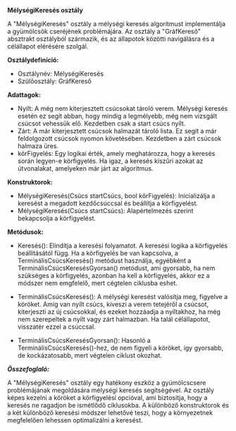 **MélységiKeresés osztály**

A "MélységiKeresés" osztály a mélységi keresés algoritmust implementálja a gyümölcsök cseréjének problémájára. Az osztály a "GráfKereső" absztrakt osztályból származik, és az állapotok közötti navigálásra és a célállapot elérésére szolgál.

**Osztálydefiníció:**

 * Osztálynév: MélységiKeresés
 * Szülőosztály: GráfKereső

**Adattagok:**

 * Nyilt: A még nem kiterjesztett csúcsokat tároló verem. Mélységi keresés esetén ez segít abban, hogy mindig a legmélyebb, még nem vizsgált csúcsot vehessük elő. Kezdetben csak a start csúcs nyílt.
 * Zárt: A már kiterjesztett csúcsok halmazát tároló lista. Ez segít a már feldolgozott csúcsok nyomon követésében. Kezdetben a zárt csúcsok halmaza üres.
 * körFigyelés: Egy logikai érték, amely meghatározza, hogy a keresés során legyen-e körfigyelés. Ha igaz, a keresés kiszűri azokat az útvonalakat, amelyeken már járt az algoritmus.

**Konstruktorok:**

 * MélységiKeresés(Csúcs startCsúcs, bool körFigyelés): Inicializálja a keresést a megadott kezdőcsúccsal és beállítja a körfigyelést.
 * MélységiKeresés(Csúcs startCsúcs): Alapértelmezés szerint bekapcsolja a körfigyelést.

**Metódusok:**

 * Keresés(): Elindítja a keresési folyamatot. A keresési logika a körfigyelés beállításától függ. Ha a körfigyelés be van kapcsolva, a TerminálisCsúcsKeresés() metódust használja, egyébként a TerminálisCsúcsKeresésGyorsan() metódust, ami gyorsabb, ha nem szükséges a körfigyelés, azonban ha kell a körfigyelés, akkor ez a módszer nem emgfelelő, mert cégtelen ciklusba eshet.

 * TerminálisCsúcsKeresés(): A mélységi keresést valósítja meg, figyelve a köröket. Amíg van nyílt csúcs, kiveszi a verem tetejéről a csúcsot, kiterjeszti az új csúcsokkal, és ezeket hozzáadja a nyíltakhoz, ha még nem szerepeltek a nyílt vagy zárt halmazban. Ha talál célállapotot, visszatér ezzel a csúccsal.

 * TerminálisCsúcsKeresésGyorsan(): Hasonló a TerminálisCsúcsKeresés()-hez, de nem figyeli a köröket, így gyorsabb, de kockázatosabb, mert végtelen ciklust okozhat.

***Összefoglaló:***

A "MélységiKeresés" osztály egy hatékony eszköz a gyümölcscsere problémájának megoldására mélységi keresés segítségével. Az osztály képes kezelni a köröket a körfigyelési opcióval, ami biztosítja, hogy a keresés ne ragadjon be ismétlődő ciklusokba. A különböző konstruktorok és a két különböző keresési módszer lehetővé teszi, hogy a környezetnek megfelelően lehessen optimalizálni a keresést.
